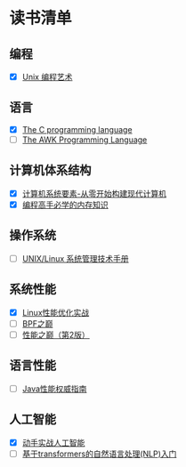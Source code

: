 # 读书清单

## 编程

- [x] [Unix 编程艺术](https://weread.qq.com/web/reader/665329e0813ab7b39g017144)

## 语言

- [X] [The C programming language](https://book.douban.com/subject/1139336/)
- [ ] [The AWK Programming Language](https://github.com/wuzhouhui/awk)

## 计算机体系结构

- [x] [计算机系统要素-从零开始构建现代计算机](https://book.douban.com/subject/1998341/)
- [x] [编程高手必学的内存知识](https://jiankunking.com/memory-knowledge-that-programming-masters-must-learn.html)

## 操作系统

- [ ] [UNIX/Linux 系统管理技术手册](https://book.douban.com/subject/10747453/)

## 系统性能

- [x] [Linux性能优化实战](https://learn.lianglianglee.com/%E4%B8%93%E6%A0%8F/Linux%E6%80%A7%E8%83%BD%E4%BC%98%E5%8C%96%E5%AE%9E%E6%88%98)
- [ ] [BPF之巅](https://book.douban.com/subject/35273652/)
- [ ] [性能之巅（第2版）](https://book.douban.com/subject/35934902/)

## 语言性能

- [ ] [Java性能权威指南](https://weread.qq.com/web/reader/f5d32af0729dd0d6f5d1789)

## 人工智能

- [x] [动手实战人工智能](https://aibydoing.com/intro)
- [ ] [基于transformers的自然语言处理(NLP)入门](https://github.com/datawhalechina/learn-nlp-with-transformers)